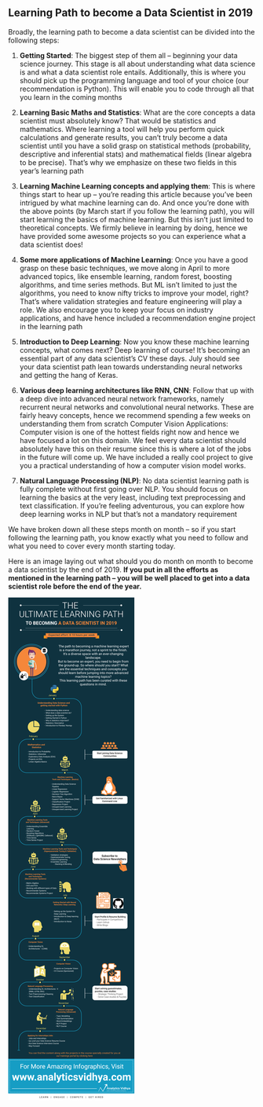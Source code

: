 ## Learning Path to become a Data Scientist in 2019

Broadly, the learning path to become a data scientist can be divided into the following steps:

1. **Getting Started**: The biggest step of them all – beginning your data science journey. This stage is all about understanding what data science is and what a data scientist role entails. Additionally, this is where you should pick up the programming language and tool of your choice (our recommendation is Python). This will enable you to code through all that you learn in the coming months

2. **Learning Basic Maths and Statistics**: What are the core concepts a data scientist must absolutely know? That would be statistics and mathematics. Where learning a tool will help you perform quick calculations and generate results, you can’t truly become a data scientist until you have a solid grasp on statistical methods (probability, descriptive and inferential stats) and mathematical fields (linear algebra to be precise). That’s why we emphasize on these two fields in this year’s learning path

3. **Learning Machine Learning concepts and applying them**: This is where things start to hear up – you’re reading this article because you’ve been intrigued by what machine learning can do. And once you’re done with the above points (by March start if you follow the learning path), you will start learning the basics of machine learning. But this isn’t just limited to theoretical concepts. We firmly believe in learning by doing, hence we have provided some awesome projects so you can experience what a data scientist does!

4. **Some more applications of Machine Learning**: Once you have a good grasp on these basic techniques, we move along in April to more advanced topics, like ensemble learning, random forest, boosting algorithms, and time series methods. But ML isn’t limited to just the algorithms, you need to know nifty tricks to improve your model, right? That’s where validation strategies and feature engineering will play a role. We also encourage you to keep your focus on industry applications, and have hence included a recommendation engine project in the learning path

5. **Introduction to Deep Learning**: Now you know these machine learning concepts, what comes next? Deep learning of course! It’s becoming an essential part of any data scientist’s CV these days. July should see your data scientist path lean towards understanding neural networks and getting the hang of Keras.

6. **Various deep learning architectures like RNN, CNN**: Follow that up with a deep dive into advanced neural network frameworks, namely recurrent neural networks and convolutional neural networks. These are fairly heavy concepts, hence we recommend spending a few weeks on understanding them from scratch
Computer Vision Applications: Computer vision is one of the hottest fields right now and hence we have focused a lot on this domain. We feel every data scientist should absolutely have this on their resume since this is where a lot of the jobs in the future will come up. We have included a really cool project to give you a practical understanding of how a computer vision model works.

7. **Natural Language Processing (NLP)**: No data scientist learning path is fully complete without first going over NLP. You should focus on learning the basics at the very least, including text preprocessing and text classification. If you’re feeling adventurous, you can explore how deep learning works in NLP but that’s not a mandatory requirement


We have broken down all these steps month on month – so if you start following the learning path, you know exactly what you need to follow and what you need to cover every month starting today.

Here is an image laying out what should you do month on month to become a data scientist by the end of 2019. **If you put in all the efforts as mentioned in the learning path – you will be well placed to get into a data scientist role before the end of the year.**


![alt text](Data-Scientist-Learning-Path.png)